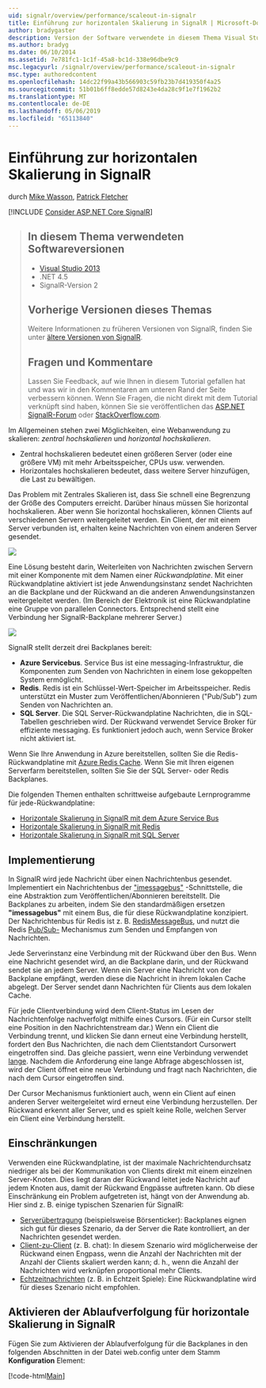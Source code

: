 ```yaml
---
uid: signalr/overview/performance/scaleout-in-signalr
title: Einführung zur horizontalen Skalierung in SignalR | Microsoft-Dokumentation
author: bradygaster
description: Version der Software verwendete in diesem Thema Visual Studio 2013 .NET 4.5 SignalR Version 2-Vorgängerversionen des in diesem Thema Informationen zu früheren Versionen von...
ms.author: bradyg
ms.date: 06/10/2014
ms.assetid: 7e781fc1-1c1f-45a8-bc1d-338e96dbe9c9
msc.legacyurl: /signalr/overview/performance/scaleout-in-signalr
msc.type: authoredcontent
ms.openlocfilehash: 14dc22f99a43b566903c59fb23b7d419350f4a25
ms.sourcegitcommit: 51b01b6ff8edde57d8243e4da28c9f1e7f1962b2
ms.translationtype: MT
ms.contentlocale: de-DE
ms.lasthandoff: 05/06/2019
ms.locfileid: "65113840"
---
```

# <a name="introduction-to-scaleout-in-signalr"></a>Einführung zur horizontalen Skalierung in SignalR

durch [Mike Wasson](https://github.com/MikeWasson), [Patrick Fletcher](https://github.com/pfletcher)

[!INCLUDE [Consider ASP.NET Core SignalR](~/includes/signalr/signalr-version-disambiguation.md)]

> ## <a name="software-versions-used-in-this-topic"></a>In diesem Thema verwendeten Softwareversionen
>
>
> - [Visual Studio 2013](https://my.visualstudio.com/Downloads?q=visual%20studio%202013)
> - .NET 4.5
> - SignalR-Version 2
>
>
>
> ## <a name="previous-versions-of-this-topic"></a>Vorherige Versionen dieses Themas
>
> Weitere Informationen zu früheren Versionen von SignalR, finden Sie unter [ältere Versionen von SignalR](../older-versions/index.md).
>
> ## <a name="questions-and-comments"></a>Fragen und Kommentare
>
> Lassen Sie Feedback, auf wie Ihnen in diesem Tutorial gefallen hat und was wir in den Kommentaren am unteren Rand der Seite verbessern können. Wenn Sie Fragen, die nicht direkt mit dem Tutorial verknüpft sind haben, können Sie sie veröffentlichen das [ASP.NET SignalR-Forum](https://forums.asp.net/1254.aspx/1?ASP+NET+SignalR) oder [StackOverflow.com](http://stackoverflow.com/).

Im Allgemeinen stehen zwei Möglichkeiten, eine Webanwendung zu skalieren: *zentral hochskalieren* und *horizontal hochskalieren*.

- Zentral hochskalieren bedeutet einen größeren Server (oder eine größere VM) mit mehr Arbeitsspeicher, CPUs usw. verwenden.
- Horizontales hochskalieren bedeutet, dass weitere Server hinzufügen, die Last zu bewältigen.

Das Problem mit Zentrales Skalieren ist, dass Sie schnell eine Begrenzung der Größe des Computers erreicht. Darüber hinaus müssen Sie horizontal hochskalieren. Aber wenn Sie horizontal hochskalieren, können Clients auf verschiedenen Servern weitergeleitet werden. Ein Client, der mit einem Server verbunden ist, erhalten keine Nachrichten von einem anderen Server gesendet.

![](scaleout-in-signalr/_static/image1.png)

Eine Lösung besteht darin, Weiterleiten von Nachrichten zwischen Servern mit einer Komponente mit dem Namen einer *Rückwandplatine*. Mit einer Rückwandplatine aktiviert ist jede Anwendungsinstanz sendet Nachrichten an die Backplane und der Rückwand an die anderen Anwendungsinstanzen weitergeleitet werden. (Im Bereich der Elektronik ist eine Rückwandplatine eine Gruppe von parallelen Connectors. Entsprechend stellt eine Verbindung her SignalR-Backplane mehrerer Server.)

![](scaleout-in-signalr/_static/image2.png)

SignalR stellt derzeit drei Backplanes bereit:

- **Azure Servicebus**. Service Bus ist eine messaging-Infrastruktur, die Komponenten zum Senden von Nachrichten in einem lose gekoppelten System ermöglicht.
- **Redis**. Redis ist ein Schlüssel-Wert-Speicher im Arbeitsspeicher. Redis unterstützt ein Muster zum Veröffentlichen/Abonnieren ("Pub/Sub") zum Senden von Nachrichten an.
- **SQL Server**. Die SQL Server-Rückwandplatine Nachrichten, die in SQL-Tabellen geschrieben wird. Der Rückwand verwendet Service Broker für effiziente messaging. Es funktioniert jedoch auch, wenn Service Broker nicht aktiviert ist.

Wenn Sie Ihre Anwendung in Azure bereitstellen, sollten Sie die Redis-Rückwandplatine mit [Azure Redis Cache](https://azure.microsoft.com/services/cache/). Wenn Sie mit Ihren eigenen Serverfarm bereitstellen, sollten Sie Sie der SQL Server- oder Redis Backplanes.

Die folgenden Themen enthalten schrittweise aufgebaute Lernprogramme für jede-Rückwandplatine:

- [Horizontale Skalierung in SignalR mit dem Azure Service Bus](scaleout-with-windows-azure-service-bus.md)
- [Horizontale Skalierung in SignalR mit Redis](scaleout-with-redis.md)
- [Horizontale Skalierung in SignalR mit SQL Server](scaleout-with-sql-server.md)

## <a name="implementation"></a>Implementierung

In SignalR wird jede Nachricht über einen Nachrichtenbus gesendet. Implementiert ein Nachrichtenbus der ["imessagebus"](https://msdn.microsoft.com/library/microsoft.aspnet.signalr.messaging.imessagebus(v=vs.100).aspx) -Schnittstelle, die eine Abstraktion zum Veröffentlichen/Abonnieren bereitstellt. Die Backplanes zu arbeiten, indem Sie den standardmäßigen ersetzen **"imessagebus"** mit einem Bus, die für diese Rückwandplatine konzipiert. Der Nachrichtenbus für Redis ist z. B. [RedisMessageBus](https://msdn.microsoft.com/library/microsoft.aspnet.signalr.redis.redismessagebus(v=vs.100).aspx), und nutzt die Redis [Pub/Sub-](http://redis.io/topics/pubsub) Mechanismus zum Senden und Empfangen von Nachrichten.

Jede Serverinstanz eine Verbindung mit der Rückwand über den Bus. Wenn eine Nachricht gesendet wird, an die Backplane darin, und der Rückwand sendet sie an jedem Server. Wenn ein Server eine Nachricht von der Backplane empfängt, werden diese die Nachricht in ihrem lokalen Cache abgelegt. Der Server sendet dann Nachrichten für Clients aus dem lokalen Cache.

Für jede Clientverbindung wird dem Client-Status im Lesen der Nachrichtenfolge nachverfolgt mithilfe eines Cursors. (Für ein Cursor stellt eine Position in den Nachrichtenstream dar.) Wenn ein Client die Verbindung trennt, und klicken Sie dann erneut eine Verbindung herstellt, fordert den Bus Nachrichten, die nach dem Clientstandort Cursorwert eingetroffen sind. Das gleiche passiert, wenn eine Verbindung verwendet [lange](../getting-started/introduction-to-signalr.md#transports). Nachdem die Anforderung eine lange Abfrage abgeschlossen ist, wird der Client öffnet eine neue Verbindung und fragt nach Nachrichten, die nach dem Cursor eingetroffen sind.

Der Cursor Mechanismus funktioniert auch, wenn ein Client auf einen anderen Server weitergeleitet wird erneut eine Verbindung herzustellen. Der Rückwand erkennt aller Server, und es spielt keine Rolle, welchen Server ein Client eine Verbindung herstellt.

## <a name="limitations"></a>Einschränkungen

Verwenden eine Rückwandplatine, ist der maximale Nachrichtendurchsatz niedriger als bei der Kommunikation von Clients direkt mit einem einzelnen Server-Knoten. Dies liegt daran der Rückwand leitet jede Nachricht auf jedem Knoten aus, damit der Rückwand Engpässe auftreten kann. Ob diese Einschränkung ein Problem aufgetreten ist, hängt von der Anwendung ab. Hier sind z. B. einige typischen Szenarien für SignalR:

- [Serverübertragung](../getting-started/tutorial-server-broadcast-with-signalr.md) (beispielsweise Börsenticker): Backplanes eignen sich gut für dieses Szenario, da der Server die Rate kontrolliert, an der Nachrichten gesendet werden.
- [Client-zu-Client](../getting-started/tutorial-getting-started-with-signalr.md) (z. B. chat): In diesem Szenario wird möglicherweise der Rückwand einen Engpass, wenn die Anzahl der Nachrichten mit der Anzahl der Clients skaliert werden kann; d. h., wenn die Anzahl der Nachrichten wird verknüpfen proportional mehr Clients.
- [Echtzeitnachrichten](../getting-started/tutorial-high-frequency-realtime-with-signalr.md) (z. B. in Echtzeit Spiele): Eine Rückwandplatine wird für dieses Szenario nicht empfohlen.

## <a name="enabling-tracing-for-signalr-scaleout"></a>Aktivieren der Ablaufverfolgung für horizontale Skalierung in SignalR

Fügen Sie zum Aktivieren der Ablaufverfolgung für die Backplanes in den folgenden Abschnitten in der Datei web.config unter dem Stamm **Konfiguration** Element:

[!code-html[Main](scaleout-in-signalr/samples/sample1.html)]
